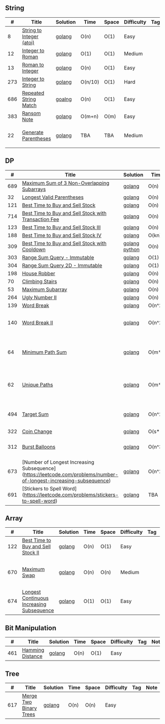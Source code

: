 ## String
|#  | Title           |  Solution       |  Time           | Space           | Difficulty    | Tag          | Note| 
|---|---------------- | --------------- | --------------- | --------------- | ------------- |--------------|-----|
8 | [String to Integer (atoi)](https://leetcode.com/problems/string-to-integer-atoi/) | [golang](./golang/string_to_integer_atoi.go) | O(n) | O(1) | Easy ||
12 | [Integer to Roman](https://leetcode.com/problems/integer-to-roman) | [golang](./golang/integer_to_roman.go) | O(1) | O(1) | Medium ||
13 | [Roman to Integer](https://leetcode.com/problems/roman-to-integer) | [golang](./golang/roman_to_integer.go) | O(n) | O(1) | Easy ||
273 | [Integer to String](https://leetcode.com/problems/integer-to-english-words) | [golang](./golang/integer_to_english_words.go) |  O(n/10) | O(1)| Hard || 
686 | [Repeated String Match](https://leetcode.com/contest/leetcode-weekly-contest-52/problems) | [goalng](./golang/repeated_string_match.go) | O(n)|O(1)|Easy ||
383 | [Ransom Note](./golang/https://leetcode.com/problems/ransom-note) | [golang](./golang/ransom_note.go) | O(m+n) | O(m) | Easy ||
22 | [Generate Parentheses](./golang/https://leetcode.com/problems/generate-parentheses) | [golang](./golang/generate_parentheses.go) | TBA | TBA | Medium || 不是最优解。

## DP
|#  | Title           |  Solution       |  Time           | Space           | Difficulty    | Tag          | Note| 
|---|---------------- | --------------- | --------------- | --------------- | ------------- |--------------|-----|
689 | [Maximum Sum of 3 Non-Overlapping Subarrays](https://leetcode.com/problems/maximum-sum-of-3-non-overlapping-subarrays/) | [golang](./golang/max_sum_of_three_subarrays.go)| O(n) | O(n) | Hard ||
32 | [Longest Valid Parentheses](https://leetcode.com/problems/longest-valid-parentheses) | [golang](./golang/longest_valid_parentheses.go) | O(n) | O(n) | Hard ||
121 | [Best Time to Buy and Sell Stock ](https://leetcode.com/problems/best-time-to-buy-and-sell-stock/) | [golang](./golang/best_time_to_buy_and_sell_stock.go)| O(n) | O(1) | Easy ||
714 | [Best Time to Buy and Sell Stock with Transaction Fee ](https://leetcode.com/problems/best-time-to-buy-and-sell-stock-with-transaction-fee/) | [golang](./golang/best_time_to_buy_and_sell_with_transaction_fee.go)| O(n) | O(1) | Medium ||
123 | [Best Time to Buy and Sell Stock III](https://leetcode.com/problems/best-time-to-buy-and-sell-stock-iii) | [golang](./golang/best_time_to_buy_and_sell_stock_iii.go)| O(n) | O(n) | Easy ||
188 | [Best Time to Buy and Sell Stock IV](https://leetcode.com/problems/best-time-to-buy-and-sell-stock-iv) | [golang](./golang/best_time_to_buy_and_sell_stock_iv.go)| O(kn) | O(k) | Hard ||
309 | [Best Time to Buy and Sell Stock with Cooldown](https://leetcode.com/problems/best-time-to-buy-and-sell-stock-with-cooldown) | [golang](./golang/best_time_to_buy_and_sell_stock_with_cool_down.go) [python](./python/best_time_to_buy_and_sell_stock_with_cool_down.py)| O(n) | O(1) | Medium ||
303 | [Range Sum Query - Immutable](https://leetcode.com/problems/range-sum-query-immutable) | [golang](./golang/range_sum_query_immutable.go.go)| O(1) | O(n) | Easy ||
304| [Range Sum Query 2D - Immutable](https://leetcode.com/problems/range-sum-query-2d-immutable) | [golang](./golang/range_sum_query_2D_immutable.go.go)| O(1) | O(mn) | Medium ||
198| [House Robber](https://leetcode.com/problems/house-robber) | [golang](./golang/housr_robber.go) | O(n)| O(1) | Easy ||
70 | [Climbing Stairs](https://leetcode.com/problems/climbing-stairs) | [golang](./golang/climbing_stairs.go) | O(n)| o(n)| Easy ||
53 | [Maximum Subarray](https://leetcode.com/problems/maximum-subarray/description/) | [golang](./golang/maximum_subarray.go) |O(n)|O(n)|Easy ||
264 | [Ugly Number II](https://leetcode.com/problems/ugly-number-ii) | [golang](./golang/ugly_number_ii.go) | O(n) | O(1) | Medium ||
139 | [Word Break](https://leetcode.com/problems/word-break) | [golang](./golang/word_break.go)| O(n^2) | O(n) | Medium ||
140 | [Word Break II](https://leetcode.com/problems/word-break-ii) | [golang](./golang/word_break_ii.go)| O(n^2) | O(n) | Hard ||3 solutions in this file
64 | [Minimum Path Sum](https://leetcode.com/problems/minimum-path-sum) | [golang](./golang/minimum_path_sum.go) | O(m*n) | O(m*n) | Medium || Can be further improved to space O(1)
62 | [Unique Paths](https://leetcode.com/problems/unique-paths) | [golang](./golang/unique_paths.go) |O(m*n) | O(m*n) | Medium || Can be further improved to space O(1)
494 | [Target Sum](https://leetcode.com/problems/target-sum) | [golang](./golang/target_sum.go) | O(n^2) |O(n) | Medium || two solutions are provided
322 | [Coin Change](https://leetcode.com/problems/coin-change) | [golang](./golang/coin_change.go) | O(s*n) | O(s) | Medium ||
312 | [Burst Balloons](https://leetcode.com/problems/burst-balloons) | [golang](./golang/burst_balloons.go) | O(n^3) | O(n) | Hard || 参考了discuss 解出题目
673 | [Number of Longest Increasing Subsequence] (https://leetcode.com/problems/number-of-longest-increasing-subsequence) | [golang](./golang/number_of_longest_increasing_subsequence.go) | O(n^2) | O(n) | Medium || 
691 | [Stickers to Spell Word] (https://leetcode.com/problems/stickers-to-spell-word) | [golang](./golang/stickers_to_spell_word.go) | TBA | TBA | Hard || 还没做出来。。。 

## Array
|#  | Title           |  Solution       |  Time           | Space           | Difficulty    | Tag          | Note| 
|---|---------------- | --------------- | --------------- | --------------- | ------------- |--------------|-----|
122 | [Best Time to Buy and Sell Stock II ](https://leetcode.com/problems/best-time-to-buy-and-sell-stock-ii/) | [golang](./golang/best_time_to_buy_and_sell_stock_ii.go)| O(n) | O(1) | Easy ||
670 | [Maximum Swap](https://leetcode.com/problems/maximum-swap) | [golang](./golang/maximum_swap.go) | O(n) | O(n) | Medium || 两次循环很巧妙
674 | [Longest Continuous Increasing Subsequence](https://leetcode.com/problems/longest-continuous-increasing-subsequence) | [golang](./golang/longest_continuous_increasing_sequence.go) | O(1) | O(1) | Easy ||

## Bit Manipulation
|#  | Title           |  Solution       |  Time           | Space           | Difficulty    | Tag          | Note| 
|---|---------------- | --------------- | --------------- | --------------- | ------------- |--------------|-----|
461| [Hamming Distance ](https://leetcode.com/problems/hamming-distance) | [golang](./golang/hamming_distance.go)| O(n) | O(1) | Easy||

## Tree
|#  | Title           |  Solution       |  Time           | Space           | Difficulty    | Tag          | Note| 
|---|---------------- | --------------- | --------------- | --------------- | ------------- |--------------|-----|
617| [Merge Two Binary Trees](https://leetcode.com/problems/merge-two-binary-trees/description/) | [golang](./golang/merge_two_binary_trees.go)| O(n) | O(n) | Easy||